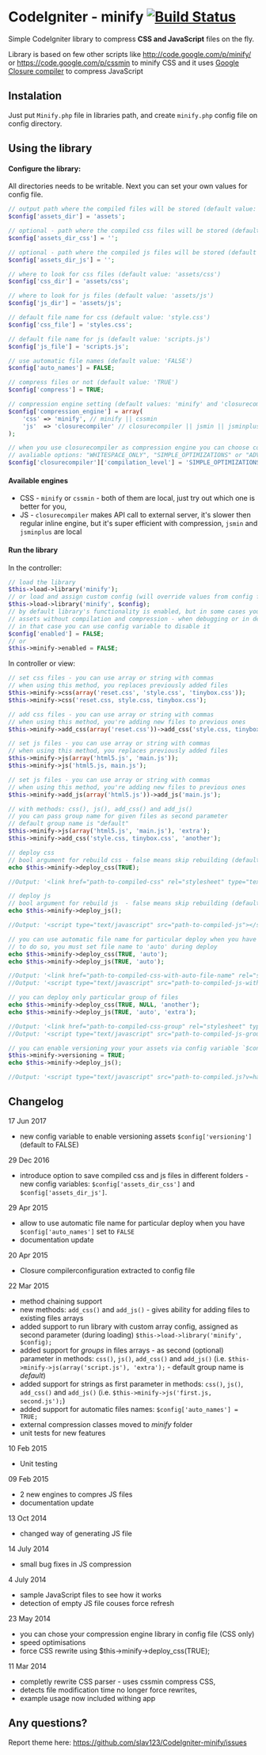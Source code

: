 # CodeIgniter - minify [![Build Status](https://travis-ci.org/slav123/CodeIgniter-minify.svg?branch=master)](https://travis-ci.org/slav123/CodeIgniter-minify)

Simple CodeIgniter library to compress **CSS and JavaScript** files on the fly.

Library is based on few other scripts like <http://code.google.com/p/minify/> 
or <https://code.google.com/p/cssmin> to minify CSS and it uses
[Google Closure compiler](https://developers.google.com/closure/compiler/) to 
compress JavaScript

## Instalation
Just put `Minify.php` file in libraries path, and create `minify.php` config file on config directory.

## Using the library

#### Configure the library:
All directories needs to be writable. Next you can set your own values for config file.

```php
// output path where the compiled files will be stored (default value: 'assets')
$config['assets_dir'] = 'assets';

// optional - path where the compiled css files will be stored (default value: '' - for backward compatibility)
$config['assets_dir_css'] = ''; 

// optional - path where the compiled js files will be stored (default value: '' - for backward compatibility)
$config['assets_dir_js'] = '';     

// where to look for css files (default value: 'assets/css')
$config['css_dir'] = 'assets/css';

// where to look for js files (default value: 'assets/js')
$config['js_dir'] = 'assets/js';

// default file name for css (default value: 'style.css')
$config['css_file'] = 'styles.css';

// default file name for js (default value: 'scripts.js')
$config['js_file'] = 'scripts.js';

// use automatic file names (default value: 'FALSE')
$config['auto_names'] = FALSE;

// compress files or not (default value: 'TRUE')
$config['compress'] = TRUE;

// compression engine setting (default values: 'minify' and 'closurecompiler')
$config['compression_engine'] = array(
	'css' => 'minify', // minify || cssmin
	'js'  => 'closurecompiler' // closurecompiler || jsmin || jsminplus
);

// when you use closurecompiler as compression engine you can choose compression level (default value: 'SIMPLE_OPTIMIZATIONS')
// avaliable options: "WHITESPACE_ONLY", "SIMPLE_OPTIMIZATIONS" or "ADVANCED_OPTIMIZATIONS"
$config['closurecompiler']['compilation_level'] = 'SIMPLE_OPTIMIZATIONS';
```

#### Available engines
* CSS - `minify` or `cssmin` - both of them are local, just try out which one is better for you,
* JS - `closurecompiler` makes API call to external server, it's slower then regular inline engine, but it's super efficient with compression, `jsmin` and `jsminplus` are local

#### Run the library
In the controller:
```php
// load the library
$this->load->library('minify');
// or load and assign custom config (will override values from config file)
$this->load->library('minify', $config);
// by default library's functionality is enabled, but in some cases you would like to return
// assets without compilation and compression - when debugging or in development environment
// in that case you can use config variable to disable it
$config['enabled'] = FALSE;
// or
$this->minify->enabled = FALSE;

```
In controller or view:	
```php
// set css files - you can use array or string with commas
// when using this method, you replaces previously added files
$this->minify->css(array('reset.css', 'style.css', 'tinybox.css'));
$this->minify->css('reset.css, style.css, tinybox.css');

// add css files - you can use array or string with commas
// when using this method, you're adding new files to previous ones
$this->minify->add_css(array('reset.css'))->add_css('style.css, tinybox.css');

// set js files - you can use array or string with commas
// when using this method, you replaces previously added files
$this->minify->js(array('html5.js', 'main.js'));
$this->minify->js('html5.js, main.js');

// set js files - you can use array or string with commas
// when using this method, you're adding new files to previous ones
$this->minify->add_js(array('html5.js'))->add_js('main.js');

// with methods: css(), js(), add_css() and add_js()
// you can pass group name for given files as second parameter
// default group name is "default"
$this->minify->js(array('html5.js', 'main.js'), 'extra');
$this->minify->add_css('style.css, tinybox.css', 'another');

// deploy css
// bool argument for rebuild css - false means skip rebuilding (default value: TRUE) 
echo $this->minify->deploy_css(TRUE);

//Output: '<link href="path-to-compiled-css" rel="stylesheet" type="text/css" />'

// deploy js
// bool argument for rebuild js  - false means skip rebuilding (default value: FALSE)
echo $this->minify->deploy_js(); 

//Output: '<script type="text/javascript" src="path-to-compiled-js"></script>'.

// you can use automatic file name for particular deploy when you have $config['auto_names'] set to FALSE
// to do so, you must set file name to 'auto' during deploy
echo $this->minify->deploy_css(TRUE, 'auto');
echo $this->minify->deploy_js(TRUE, 'auto');

//Output: '<link href="path-to-compiled-css-with-auto-file-name" rel="stylesheet" type="text/css" />'
//Output: '<script type="text/javascript" src="path-to-compiled-js-with-auto-file-name"></script>'.

// you can deploy only particular group of files
echo $this->minify->deploy_css(TRUE, NULL, 'another');
echo $this->minify->deploy_js(TRUE, 'auto', 'extra'); 

//Output: '<link href="path-to-compiled-css-group" rel="stylesheet" type="text/css" />'
//Output: '<script type="text/javascript" src="path-to-compiled-js-group-with-auto-file-name"></script>'.

// you can enable versioning your your assets via config variable `$config['versioning']` or manually
$this->minify->versioning = TRUE;
echo $this->minify->deploy_js(); 

//Output: '<script type="text/javascript" src="path-to-compiled.js?v=hash-here"></script>'.
```
    
## Changelog

17 Jun 2017
* new config variable to enable versioning assets `$config['versioning']` (default to FALSE)

29 Dec 2016
* introduce option to save compiled css and js files in different folders - new config variables: `$config['assets_dir_css']` and `$config['assets_dir_js']`.

29 Apr 2015
* allow to use automatic file name for particular deploy when you have `$config['auto_names']` set to `FALSE`
* documentation update

20 Apr 2015
* Closure compilerconfiguration extracted to config file

22 Mar 2015
* method chaining support
* new methods: `add_css()` and `add_js()` - gives ability for adding files to existing files arrays
* added support to run library with custom array config, assigned as second parameter (during loading) `$this->load->library('minify', $config);`
* added support for *groups* in files arrays - as second (optional) parameter in methods: `css()`, `js()`, `add_css()` and `add_js()` (i.e. `$this->minify->js(array('script.js'), 'extra');` - default group name is *default*)
* added support for strings as first parameter in methods: `css()`, `js()`, `add_css()` and `add_js()` (i.e. `$this->minify->js('first.js, second.js');`)
* added support for automatic files names: `$config['auto_names'] = TRUE;`
* external compression classes moved to *minify* folder
* unit tests for new features

10 Feb 2015
* Unit testing

09 Feb 2015
* 2 new engines to compres JS files
* documentation update

13 Oct 2014
* changed way of generating JS file

14 July 2014
* small bug fixes in JS compression

4 July 2014
* sample JavaScript files to see how it works 
* detection of empty JS file couses force refresh

23 May 2014

* you can chose your compression engine library in config file (CSS only)
* speed optimisations
* force CSS rewrite using $this->minify->deploy_css(TRUE);

11 Mar 2014

* completly rewrite CSS parser - uses cssmin compress CSS,
* detects file modification time no longer force rewrites,
* example usage now included withing app

## Any questions?

Report theme here: <https://github.com/slav123/CodeIgniter-minify/issues>
